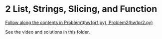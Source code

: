 # 2 List, Strings, Slicing, and Function

[Follow along the contents in Problem1(hw1pr1.py), Problem2(hw1pr2.py)](https://www.cs.hmc.edu/twiki/bin/view/CS5/Lab1A)

See the video and solutions in this folder.
